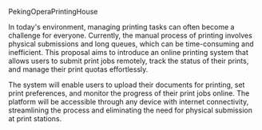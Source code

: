 PekingOperaPrintingHouse

In today's environment, managing printing tasks can often become a challenge for everyone. Currently, the manual process of printing involves physical submissions and long queues, which can be time-consuming and inefficient. This proposal aims to introduce an online printing system that allows users to submit print jobs remotely, track the status of their prints, and manage their print quotas effortlessly.

The system will enable users to upload their documents for printing, set print preferences, and monitor the progress of their print jobs online. The platform will be accessible through any device with internet connectivity, streamlining the process and eliminating the need for physical submission at print stations.
